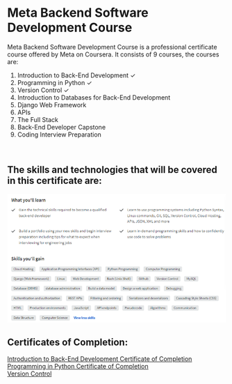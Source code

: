 <h1> Meta Backend Software Development Course </h1>

<p>Meta Backend Software Development Course is a professional certificate course offered by Meta on Coursera. It consists of 9 courses, the courses are:
</p>

<ol>
  <li>Introduction to Back-End Development &#x2713;</li>
  <li>Programming in Python &#x2713;</li>
  <li>Version Control &#x2713; </li>
  <li>Introduction to Databases for Back-End Development</li>
  <li>Django Web Framework</li>
  <li>APIs</li>
  <li>The Full Stack</li>
  <li>Back-End Developer Capstone</li>
  <li>Coding Interview Preparation</li>
</ol>
<br>

<h2>The skills and technologies that will be covered in this certificate are: </h2>
<img src="./Course 1 - Introduction to Back-End Development/images/Meta-Back-End-Development.png" alt="">
<br>

<h2>Certificates of Completion:</h2>
<a href="https://www.coursera.org/account/accomplishments/certificate/68E4Z5USSFWH">Introduction to Back-End Development Certificate of Completion</a> <br>
<a href="https://www.coursera.org/account/accomplishments/certificate/A84HZG2KRBPR">Programming in Python Certificate of Completion</a> <br>
<a href="https://www.coursera.org/account/accomplishments/certificate/6WKCK7RZD8C6">Version Control</a>
